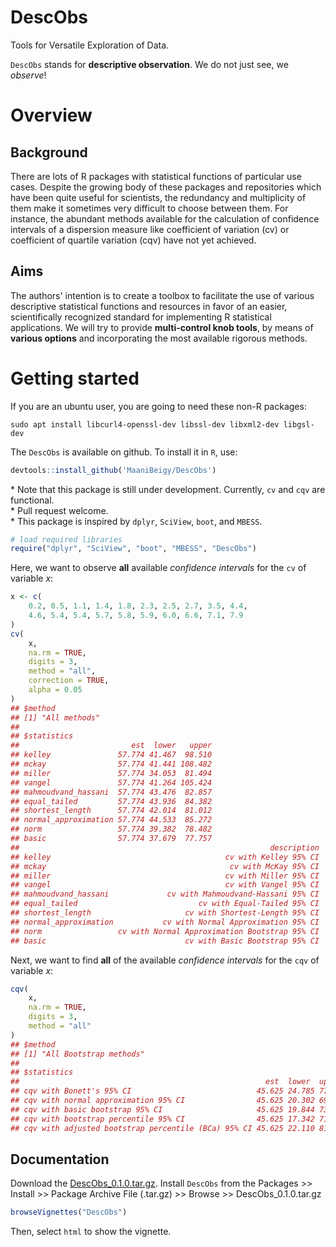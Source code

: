 # DescObs
Tools for Versatile Exploration of Data.

`DescObs` stands for **descriptive observation**. 
We do not just see, we *observe*! 

# Overview
## Background
There are lots of R packages with statistical functions of particular use cases.
Despite the growing body of these packages and repositories which have been
quite useful for scientists, the redundancy and multiplicity of them
make it sometimes very difficult to choose between them. For instance, the 
abundant methods available for the calculation of confidence intervals of a 
dispersion measure like coefficient of variation (cv) or coefficient of quartile variation (cqv) have not yet achieved.
## Aims
The authors' intention is to create a toolbox to facilitate the use of various 
descriptive statistical functions and resources in favor of an easier, 
scientifically recognized standard for implementing R statistical applications. 
We will try to provide **multi-control knob tools**, by means of 
**various options** and incorporating the most available rigorous methods. 

# Getting started
If you are an ubuntu user, you are going to need these non-R packages:    
```linux
sudo apt install libcurl4-openssl-dev libssl-dev libxml2-dev libgsl-dev   
```   

The `DescObs` is available on github. To install it in `R`, use:  

```r
devtools::install_github('MaaniBeigy/DescObs')  
```
\* Note that this package is still under development. Currently, `cv` and `cqv`      are functional.     
\* Pull request welcome.     
\* This package is inspired by `dplyr`, `SciView`, `boot`, and `MBESS`.     

```r
# load required libraries  
require("dplyr", "SciView", "boot", "MBESS", "DescObs")  
```
Here, we want to observe **all** available *confidence intervals* for the `cv` of variable *x*:     
```r
x <- c(
    0.2, 0.5, 1.1, 1.4, 1.8, 2.3, 2.5, 2.7, 3.5, 4.4,
    4.6, 5.4, 5.4, 5.7, 5.8, 5.9, 6.0, 6.6, 7.1, 7.9
)
cv(
    x, 
    na.rm = TRUE, 
    digits = 3, 
    method = "all", 
    correction = TRUE, 
    alpha = 0.05
)
## $method
## [1] "All methods"
## 
## $statistics
##                         est  lower   upper
## kelley               57.774 41.467  98.510
## mckay                57.774 41.441 108.482
## miller               57.774 34.053  81.494
## vangel               57.774 41.264 105.424
## mahmoudvand_hassani  57.774 43.476  82.857
## equal_tailed         57.774 43.936  84.382
## shortest_length      57.774 42.014  81.012
## normal_approximation 57.774 44.533  85.272
## norm                 57.774 39.382  78.482
## basic                57.774 37.679  77.757
##                                                        description
## kelley                                       cv with Kelley 95% CI
## mckay                                         cv with McKay 95% CI
## miller                                       cv with Miller 95% CI
## vangel                                       cv with Vangel 95% CI
## mahmoudvand_hassani             cv with Mahmoudvand-Hassani 95% CI
## equal_tailed                           cv with Equal-Tailed 95% CI
## shortest_length                     cv with Shortest-Length 95% CI
## normal_approximation           cv with Normal Approximation 95% CI
## norm                 cv with Normal Approximation Bootstrap 95% CI
## basic                               cv with Basic Bootstrap 95% CI
```
Next, we want to find **all** of the available *confidence intervals* for the `cqv` of variable *x*:  
```r
cqv(
    x, 
    na.rm = TRUE, 
    digits = 3, 
    method = "all"
)
## $method
## [1] "All Bootstrap methods"
## 
## $statistics
##                                                       est  lower  upper
## cqv with Bonett's 95% CI                            45.625 24.785 77.329
## cqv with normal approximation 95% CI                45.625 20.302 69.676
## cqv with basic bootstrap 95% CI                     45.625 19.844 73.908
## cqv with bootstrap percentile 95% CI                45.625 17.342 71.406
## cqv with adjusted bootstrap percentile (BCa) 95% CI 45.625 22.110 81.573
```
## Documentation    
Download the [DescObs_0.1.0.tar.gz](
https://github.com/MaaniBeigy/DescObs/raw/master/DescObs_0.1.0.tar.gz). Install `DescObs` from the Packages >> Install >> Package Archive File (.tar.gz) >> Browse >> DescObs_0.1.0.tar.gz


```r
browseVignettes("DescObs")
```
Then, select `html` to show the vignette.
